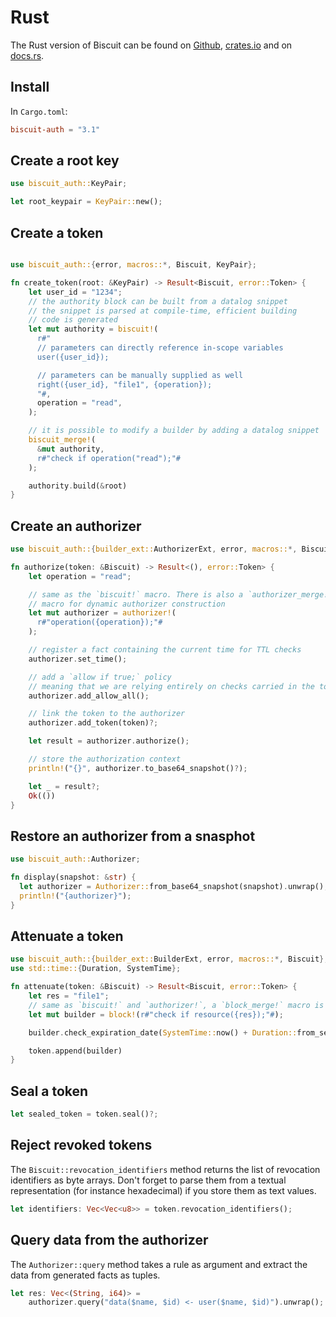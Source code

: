 # Rust

The Rust version of Biscuit can be found on [Github](https://github.com/biscuit-auth/biscuit-rust),
[crates.io](https://crates.io/crates/biscuit-auth) and on [docs.rs](https://docs.rs/biscuit-auth).

## Install

In `Cargo.toml`:

```toml
biscuit-auth = "3.1"
```

## Create a root key

```rust
use biscuit_auth::KeyPair;

let root_keypair = KeyPair::new();
```

## Create a token

```rust

use biscuit_auth::{error, macros::*, Biscuit, KeyPair};

fn create_token(root: &KeyPair) -> Result<Biscuit, error::Token> {
    let user_id = "1234";
    // the authority block can be built from a datalog snippet
    // the snippet is parsed at compile-time, efficient building
    // code is generated
    let mut authority = biscuit!(
      r#"
      // parameters can directly reference in-scope variables
      user({user_id});

      // parameters can be manually supplied as well
      right({user_id}, "file1", {operation});
      "#,
      operation = "read",
    );

    // it is possible to modify a builder by adding a datalog snippet
    biscuit_merge!(
      &mut authority,
      r#"check if operation("read");"#
    );

    authority.build(&root)
}
```

## Create an authorizer

```rust
use biscuit_auth::{builder_ext::AuthorizerExt, error, macros::*, Biscuit};

fn authorize(token: &Biscuit) -> Result<(), error::Token> {
    let operation = "read";

    // same as the `biscuit!` macro. There is also a `authorizer_merge!`
    // macro for dynamic authorizer construction
    let mut authorizer = authorizer!(
      r#"operation({operation});"#
    );

    // register a fact containing the current time for TTL checks
    authorizer.set_time();

    // add a `allow if true;` policy
    // meaning that we are relying entirely on checks carried in the token itself
    authorizer.add_allow_all();

    // link the token to the authorizer
    authorizer.add_token(token)?;

    let result = authorizer.authorize();

    // store the authorization context
    println!("{}", authorizer.to_base64_snapshot()?);

    let _ = result?;
    Ok(())
}
```

## Restore an authorizer from a snasphot

```rust
use biscuit_auth::Authorizer;

fn display(snapshot: &str) {
  let authorizer = Authorizer::from_base64_snapshot(snapshot).unwrap();
  println!("{authorizer}");
}
```

## Attenuate a token

```rust
use biscuit_auth::{builder_ext::BuilderExt, error, macros::*, Biscuit};
use std::time::{Duration, SystemTime};

fn attenuate(token: &Biscuit) -> Result<Biscuit, error::Token> {
    let res = "file1";
    // same as `biscuit!` and `authorizer!`, a `block_merge!` macro is available
    let mut builder = block!(r#"check if resource({res});"#);

    builder.check_expiration_date(SystemTime::now() + Duration::from_secs(60));

    token.append(builder)
}
```

## Seal a token

```rust
let sealed_token = token.seal()?;
```

## Reject revoked tokens

The `Biscuit::revocation_identifiers` method returns the list of revocation identifiers as byte arrays.
Don't forget to parse them from a textual representation (for instance
hexadecimal) if you store them as text values.

```rust
let identifiers: Vec<Vec<u8>> = token.revocation_identifiers();
```

## Query data from the authorizer

The `Authorizer::query` method takes a rule as argument and extract the data from generated facts as tuples.

```rust
let res: Vec<(String, i64)> =
    authorizer.query("data($name, $id) <- user($name, $id)").unwrap();
```